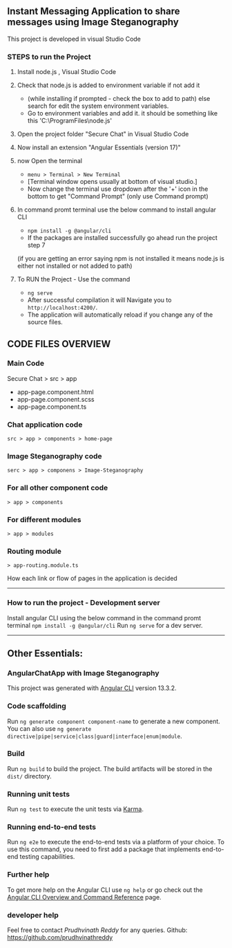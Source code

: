 Instant Messaging Application to share messages using Image Steganography
---------------------------------------------------------------------------
This project is developed in visual Studio Code

### STEPS to run the Project
1. Install node.js , Visual Studio Code
2. Check that node.js is added to environment variable if not add it
   - (while installing if prompted - check the box to add to path) else search for edit the system environment variables.
   - Go to environment variables and add it. it should be something like this 'C:\ProgramFiles\node.js'
4. Open the project folder "Secure Chat" in Visual Studio Code
5. Now install an extension "Angular Essentials (version 17)"
6. now Open the terminal
   - `menu > Terminal > New Terminal`
   - [Terminal window opens usually at bottom of visual studio.]
   - Now change the terminal use dropdown after the '+' icon in the bottom to get "Command Prompt" (only use Command prompt)

7. In command promt terminal use the below command to install angular CLI
   - `npm install -g @angular/cli`
   - If the packages are installed successfully go ahead run the project step 7

    (if you are getting an error saying npm is not installed it means node.js is either not installed or not added to path)

8.  To RUN the Project - Use the command
    - `ng serve`
    - After successful compilation it will Navigate you to `http://localhost:4200/`.
    - The application will automatically reload if you change any of the source files.

CODE FILES OVERVIEW
---------------------------------------------------------------------------
### Main Code
 Secure Chat > src > app 
  - app-page.component.html
  -  app-page.component.scss
  -  app-page.component.ts

### Chat application code 
    src > app > components > home-page
### Image Steganography code
    serc > app > componens > Image-Steganography
### For all other component code 
    > app > components
### For different modules 
    > app > modules

### Routing module
    > app-routing.module.ts
How each link or flow of pages in the application is decided

----------------------------------------------------------------------------------------

### How to run the project - Development server

Install angular CLI using the below command in the command promt terminal
`npm install -g @angular/cli`
Run `ng serve` for a dev server. 

----------------------------------------------------------------------------------------

Other Essentials:
---------------------------------------------------------------------------
### AngularChatApp with Image Steganography
This project was generated with [Angular CLI](https://github.com/angular/angular-cli) version 13.3.2.

### Code scaffolding
Run `ng generate component component-name` to generate a new component. You can also use `ng generate directive|pipe|service|class|guard|interface|enum|module`.

### Build
Run `ng build` to build the project. The build artifacts will be stored in the `dist/` directory.

### Running unit tests
Run `ng test` to execute the unit tests via [Karma](https://karma-runner.github.io).

### Running end-to-end tests
Run `ng e2e` to execute the end-to-end tests via a platform of your choice. To use this command, you need to first add a package that implements end-to-end testing capabilities.

### Further help
To get more help on the Angular CLI use `ng help` or go check out the [Angular CLI Overview and Command Reference](https://angular.io/cli) page.

### developer help ##
Feel free to contact *Prudhvinath Reddy* for any queries.
Github: https://github.com/prudhvinathreddy
